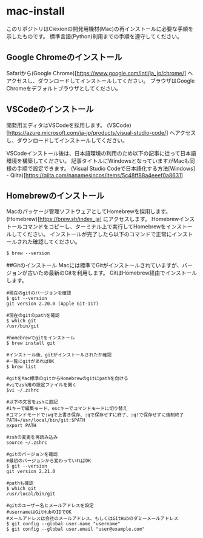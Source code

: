 # mac-install

このリポジトリはCiexionの開発用機材(Mac)の再インストールに必要な手順を示したものです。
標準言語(Python)利用までの手順を遵守してください。

## Google Chromeのインストール
Safariから(Google Chrome)[https://www.google.com/intl/ja_jp/chrome/] へアクセスし、ダウンロードしてインストールしてください。
ブラウザはGoogle Chromeをデフォルトブラウザとしてください。

## VSCodeのインストール
開発用エディタはVSCodeを採用します。
(VSCode)[https://azure.microsoft.com/ja-jp/products/visual-studio-code/] へアクセスし、ダウンロードしてインストールしてください。

VSCodeインストール後は、日本語環境の利用のため以下の記事に従って日本語環境を構築してください。
記事タイトルにWindowsとなっていますがMacも同様の手順で設定できます。
(Visual Studio Codeで日本語化する方法[Windows] - Qiita)[https://qiita.com/nanamesincos/items/5c48ff88a4eeef0a8631]

## Homebrewのインストール
Macのパッケージ管理ソフトウェアとしてHomebrewを採用します。
(Homebrew)[https://brew.sh/index_ja] にアクセスします。
Homebrewインストールコマンドをコピーし、ターミナル上で実行してHomebrewをインストールしてください。
インストールが完了したら以下のコマンドで正常にインストールされた確認してください。

```
$ brew --version
```

##Gitのインストール
Macには標準でGitがインストールされていますが、バージョンが古いため最新のGitを利用します。
GitはHomebrew経由でインストールします。

```
#現在のgitのバージョンを確認
$ git --version
git version 2.20.0 (Apple Git-117)

#現在のgitのpathを確認
$ which git
/usr/bin/git

#homebrewでgitをインストール
$ brew install git

#インストール後、gitがインストールされたか確認
#一覧にgitがあればOK
$ brew list

#gitをMac標準のgitからHomebrewのgitにpathを向ける
#viでzsh用の設定ファイルを開く
$vi ~/.zshrc

#以下の文言をzshに追記
#iキーで編集モード、escキーでコマンドモードに切り替え
#コマンドモードで:wqで上書き保存、:qで保存せずに終了、:q!で保存せずに強制終了
PATH=/usr/local/bin/git:$PATH
export PATH

#zshの変更を再読み込み
source ~/.zshrc

#gitのバージョンを確認
#最初のバージョンから変わっていればOK
$ git --version
git version 2.21.0

#pathも確認
$ which git
/usr/local/bin/git

#gitのユーザー名とメールアドレスを設定
#usernameはGitHubのIDでOK
#メールアドレスは会社のメールアドレス、もしくはGitHubのダミーメールアドレス
$ git config --global user.name "username"
$ git config --global user.email "user@example.com"
